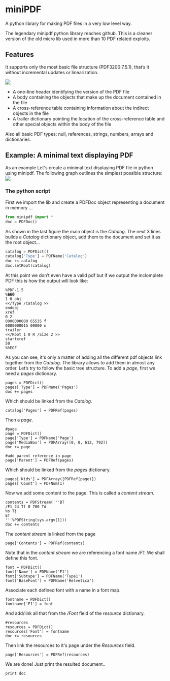 miniPDF
=======

A python library for making PDF files in a very low level way.

The legendary minipdf python library reaches github. This is a cleaner version of the old micro lib used in more than 10 PDF related exploits.

## Features
It supports only the most basic file structure (PDF3200:7.5.1), that’s it without incremental updates or linearization.

![](https://feliam.files.wordpress.com/2010/01/pdffilestructure.jpg?w=240)
* A one-line header identifying the version of the PDF file
* A body containing the objects that make up the document contained in the file
* A cross-reference table containing information about the indirect objects in the file
* A trailer dictionary pointing the location of the cross-reference table and other special objects within the body of the file
    
Also all basic PDF types: null, references, strings, numbers, arrays and dictionaries.

## Example: A minimal text displaying PDF 
As an example Let's create a minimal text displaying PDF file in python using minipdf. The following graph outlines the simplest possible structure:
![](http://feliam.files.wordpress.com/2010/01/minimalpdfstructure.jpg?w=600)

### The python script
First we import the lib and create a PDFDoc object representing a document in memory …
```python
from minipdf import *
doc = PDFDoc()
```

As shown in the last figure the main object is the *Catalog*. The next 3 lines builds a *Catalog* dictionary object, add them to the document and set it as the root object…

```python
catalog = PDFDict()
catalog['Type'] = PDFName('Catalog')
doc += catalog
doc.setRoot(catalog)
```

At this point we don’t even have a valid pdf but if we output the inclomplete PDF this is how the output will look like:

```
%PDF-1.5
%���
1 0 obj
<</Type /Catalog >>
endobj
xref
0 2
0000000000 65535 f 
0000000015 00000 n 
trailer
<</Root 1 0 R /Size 2 >>
startxref
50
%%EOF
```

As you can see, it's only a matter of adding all the different pdf objects link together from the *Catalog*. The library allows to add them in almost any order. Let’s try to follow the basic tree structure. To add a *page*, first we need a *pages* dictionary.
```
pages = PDFDict()
pages['Type'] = PDFName('Pages')
doc += pages
```

Which should be linked from the *Catalog*.

```
catalog['Pages'] = PDFRef(pages)
```

Then a *page*.

```
#page
page = PDFDict()
page['Type'] = PDFName('Page')
page['MediaBox'] = PDFArray([0, 0, 612, 792])
doc += page

#add parent reference in page
page['Parent'] = PDFRef(pages)
```

Which should be linked from the *pages* dictionary.

```
pages['Kids'] = PDFArray([PDFRef(page)])
pages['Count'] = PDFNum(1)
```

Now we add some content to the page. This is called a *content stream*.

```
contents = PDFStream('''BT 
/F1 24 Tf 0 700 Td 
%s Tj 
ET
'''%PDFString(sys.argv[1]))
doc += contents
```

The *content stream* is linked from the page

```
page['Contents'] = PDFRef(contents)
```

Note that in the *content stream* we are referencing a font name */F1*. We shall define this font.

```
font = PDFDict()
font['Name'] = PDFName('F1')
font['Subtype'] = PDFName('Type1')
font['BaseFont'] = PDFName('Helvetica')
```

Associate each defined font with a name in a font map.

```
fontname = PDFDict()
fontname['F1'] = font
```

And add/link all that from the */Font* field of the *resource* dictionary.

```
#resources
resources = PDFDict()
resources['Font'] = fontname
doc += resources
```

Then link the resources to it's page under the *Resources* field.

```
page['Resources'] = PDFRef(resources)
```

We are done! Just print the resulted document..

```
print doc
```

